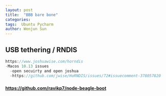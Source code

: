 ```yaml
---
layout: post
title:  "BBB bare bone"
categories: 
tags:  Ubuntu Pycharm 
author: Wenjun Sun
---
```


## USB tethering / RNDIS
```js
https://www.joshuawise.com/horndis
-Macos 10.13 issues
  -open secuirty and open joshua
  -https://github.com/jwise/HoRNDIS/issues/72#issuecomment-378057820
```

### 
#### https://github.com/ravikp7/node-beagle-boot
